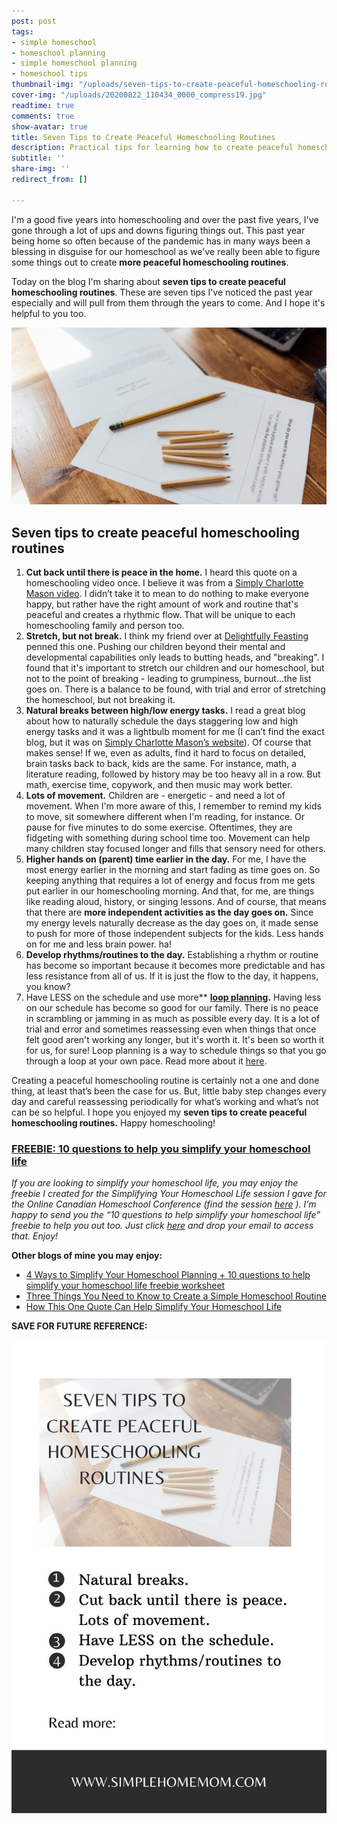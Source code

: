```yaml
---
post: post
tags:
- simple homeschool
- homeschool planning
- simple homeschool planning
- homeschool tips
thumbnail-img: "/uploads/seven-tips-to-create-peaceful-homeschooling-routines-shm.jpg"
cover-img: "/uploads/20200822_110434_0000_compress19.jpg"
readtime: true
comments: true
show-avatar: true
title: Seven Tips to Create Peaceful Homeschooling Routines
description: Practical tips for learning how to create peaceful homeschooling routines.
subtitle: ''
share-img: ''
redirect_from: []

---
```

I'm a good five years into homeschooling and over the past five years, I've gone through a lot of ups and downs figuring things out. This past year being home so often because of the pandemic has in many ways been a blessing in disguise for our homeschool as we've really been able to figure some things out to create **more peaceful homeschooling routines**.

Today on the blog I'm sharing about **seven tips to create peaceful homeschooling routines**. These are seven tips I've noticed the past year especially and will pull from them through the years to come. And I hope it's helpful to you too.

![A picture of pencils on top of worksheets.](/uploads/seven-tips-to-create-peaceful-homeschooling-routines-shm-2.jpg "Seven Tips to Create Peaceful Homeschooling Routines SHM")

## Seven tips to create peaceful homeschooling routines

1. **Cut back until there is peace in the home.** I heard this quote on a homeschooling video once. I believe it was from a [Simply Charlotte Mason video](https://simplycharlottemason.com/). I didn’t take it to mean to do nothing to make everyone happy, but rather have the right amount of work and routine that's peaceful and creates a rhythmic flow. That will be unique to each homeschooling family and person too.
2. **Stretch, but not break.** I think my friend over at [Delightfully Feasting](http://www.delightfullyfeasting.com/) penned this one. Pushing our children beyond their mental and developmental capabilities only leads to butting heads, and "breaking". I found that it's important to stretch our children and our homeschool, but not to the point of breaking - leading to grumpiness, burnout...the list goes on. There is a balance to be found, with trial and error of stretching the homeschool, but not breaking it.
3. **Natural breaks between high/low energy tasks.** I read a great blog about how to naturally schedule the days staggering low and high energy tasks and it was a lightbulb moment for me (I can’t find the exact blog, but it was on [Simply Charlotte Mason’s website](http://www.simplycharlottemason.com)). Of course that makes sense! If we, even as adults, find it hard to focus on detailed, brain tasks back to back, kids are the same. For instance, math, a literature reading, followed by history may be too heavy all in a row. But math, exercise time, copywork, and then music may work better.
4. **Lots of movement.** Children are - energetic - and need a lot of movement. When I'm more aware of this, I remember to remind my kids to move, sit somewhere different when I'm reading, for instance. Or pause for five minutes to do some exercise. Oftentimes, they are fidgeting with something during school time too. Movement can help many children stay focused longer and fills that sensory need for others.
5. **Higher hands on (parent) time earlier in the day.** For me, I have the most energy earlier in the morning and start fading as time goes on. So keeping anything that requires a lot of energy and focus from me gets put earlier in our homeschooling morning. And that, for me, are things like reading aloud, history, or singing lessons. And of course, that means that there are **more independent activities as the day goes on.** Since my energy levels naturally decrease as the day goes on, it made sense to push for more of those independent subjects for the kids. Less hands on for me and less brain power. ha!
6. **Develop rhythms/routines to the day.** Establishing a rhythm or routine has become so important because it becomes more predictable and has less resistance from all of us. If it is just the flow to the day, it happens, you know?
7. Have LESS on the schedule and use more** [**loop planning**](https://www.simplehomemom.com/the-ultimate-stress-free-planning-method-anyone-can-use/)**.** Having less on our schedule has become so good for our family. There is no peace in scrambling or jamming in as much as possible every day. It is a lot of trial and error and sometimes reassessing even when things that once felt good aren't working any longer, but it's worth it. It's been so worth it for us, for sure! Loop planning is a way to schedule things so that you go through a loop at your own pace. Read more about it [here](https://www.simplehomemom.com/the-ultimate-stress-free-planning-method-anyone-can-use/).

Creating a peaceful homeschooling routine is certainly not a one and done thing, at least that’s been the case for us. But, little baby step changes every day and careful reassessing periodically for what’s working and what’s not can be so helpful. I hope you enjoyed my **seven tips to create peaceful homeschooling routines.** Happy homeschooling!

### [FREEBIE: 10 questions to help you simplify your homeschool life](https://mailchi.mp/63c04ffdad3a/simplify-your-homeschool-life-session-freebie)

_If you are looking to simplify your homeschool life, you may enjoy the freebie I created for the Simplifying Your Homeschool Life session I gave for the Online Canadian Homeschool Conference (find the session_ [_here_](https://canadianhomeschoolconference.com/aff/42/) _). I’m happy to send you the “10 questions to help simplify your homeschool life” freebie to help you out too. Just click_ [_here_](https://mailchi.mp/63c04ffdad3a/simplify-your-homeschool-life-session-freebie) _and drop your email to access that. Enjoy!_

**Other blogs of mine you may enjoy:**

* [4 Ways to Simplify Your Homeschool Planning + 10 questions to help simplify your homeschool life freebie worksheet](https://www.simplehomemom.com/4-ways-to-simplify-your-homeschool-planning/)
* [Three Things You Need to Know to Create a Simple Homeschool Routine](https://www.simplehomemom.com/three-things-you-need-to-know-to-create-a-simple-homeschool-routine/)
* [How This One Quote Can Help Simplify Your Homeschool Life](https://www.simplehomemom.com/how-this-one-quote-can-help-simplify-your-homeschool-life/)

**SAVE FOR FUTURE REFERENCE:**

![A picture of a planner on a table. Blog overview.](/uploads/seven-tips-to-create-peaceful-homeschooling-routines-shm.jpg "Seven Tips to Create Peaceful Homeschooling Routines SHM")